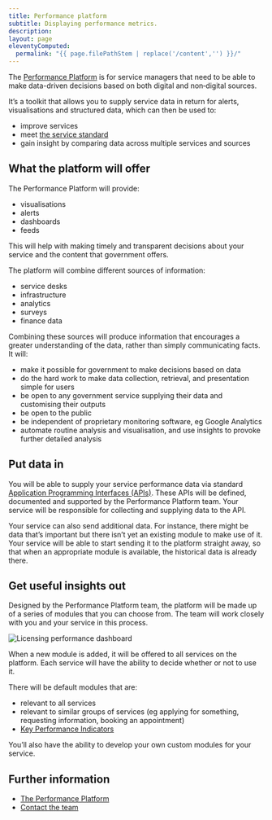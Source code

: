 ```yaml
---
title: Performance platform
subtitle: Displaying performance metrics.
description:
layout: page
eleventyComputed:
  permalink: "{{ page.filePathStem | replace('/content','') }}/"
---
```


The [Performance Platform](https://www.gov.uk/performance) is for service managers that need to be able to make data-driven decisions based on both digital and non‑digital sources.

It’s a toolkit that allows you to supply service data in return for alerts, visualisations and structured data, which can then be used to:

-   improve services
-   meet [the service standard](/version-1/)
-   gain insight by comparing data across multiple services and sources

## What the platform will offer

The Performance Platform will provide:

-   visualisations
-   alerts
-   dashboards
-   feeds

This will help with making timely and transparent decisions about your service and the content that government offers.

The platform will combine different sources of information:

-   service desks
-   infrastructure
-   analytics
-   surveys
-   finance data

Combining these sources will produce information that encourages a greater understanding of the data, rather than simply communicating facts. It will:

-   make it possible for government to make decisions based on data
-   do the hard work to make data collection, retrieval, and presentation simple for users
-   be open to any government service supplying their data and customising their outputs
-   be open to the public
-   be independent of proprietary monitoring software, eg Google Analytics
-   automate routine analysis and visualisation, and use insights to provoke further detailed analysis

## Put data in

You will be able to supply your service performance data via standard [Application Programming Interfaces (APIs)](https://web.archive.org/web/20150324140431/http://techterms.com/definition/api). These APIs will be defined, documented and supported by the Performance Platform team. Your service will be responsible for collecting and supplying data to the API.

Your service can also send additional data. For instance, there might be data that’s important but there isn’t yet an existing module to make use of it. Your service will be able to start sending it to the platform straight away, so that when an appropriate module is available, the historical data is already there.

## Get useful insights out

Designed by the Performance Platform team, the platform will be made up of a series of modules that you can choose from. The team will work closely with you and your service in this process.

![Licensing performance dashboard](/assets/content/version-1/guides/images/licensing.png)

When a new module is added, it will be offered to all services on the platform. Each service will have the ability to decide whether or not to use it.

There will be default modules that are:

-   relevant to all services
-   relevant to similar groups of services (eg applying for something, requesting information, booking an appointment)
-   [Key Performance Indicators](/version-1/guides/measurement/)

You’ll also have the ability to develop your own custom modules for your service.

## Further information

-   [The Performance Platform](https://www.gov.uk/performance)
-   [Contact the team](mailto:performance@digital.cabinet-office.gov.uk)
